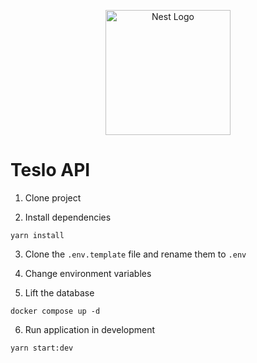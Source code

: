 <p align="center">
  <a href="http://nestjs.com/" target="blank"><img src="https://nestjs.com/img/logo-small.svg" width="200" alt="Nest Logo" /></a>
</p>

# Teslo API

1. Clone project

2. Install dependencies
```
yarn install
```

3. Clone the ```.env.template``` file and rename them to ```.env```

4. Change environment variables

5. Lift the database
```
docker compose up -d
```

6. Run application in development
```
yarn start:dev
```
